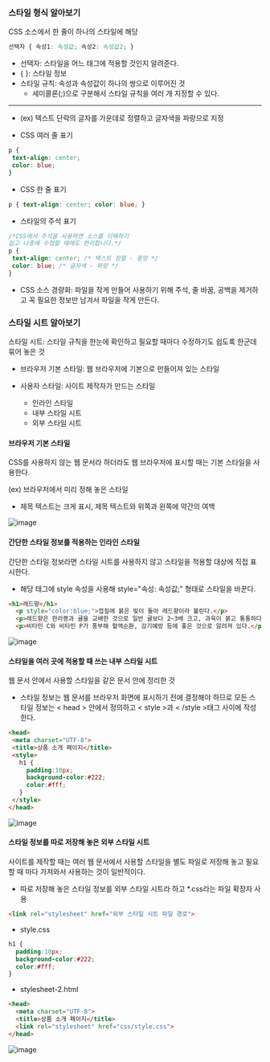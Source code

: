 ### 스타일 형식 알아보기

 CSS 소스에서 한 줄이 하나의 스타일에 해당
 
 ```css
 선택자 { 속성1: 속성값; 속성2: 속성값2; }
 ```
 - 선택자: 스타일을 어느 태그에 적용할 것인지 알려준다.
 - { }: 스타일 정보
 - 스타일 규칙: 속성과 속성값이 하나의 쌍으로 이루어진 것
   - 세미콜론(;)으로 구분해서 스타일 규칙을 여러 개 지정할 수 있다.

---
 - (ex) 텍스트 단락의 글자를 가운데로 정렬하고 글자색을 파랑으로 지정

 - CSS 여러 줄 표기
 ```css
 p {
  text-align: center;
  color: blue;
 }
 ```
 
 - CSS 한 줄 표기
 ```css
 p { text-align: center; color: blue; }
 ```
 
 - 스타일의 주석 표기
 
 ```css
 /*CSS에서 주석을 사용하면 소스를 이해하기 
 쉽고 나중에 수정할 때에도 편리합니다.*/
 p {
  text-align: center; /* 텍스트 정렬 - 중앙 */
  color: blue; /* 글자색 - 파랑 */
 }
 ```

 - CSS 소스 경량화: 파일을 작게 만들어 사용하기 위해 주석, 줄 바꿈, 공백을 제거하고 꼭 필요한 정보만 남겨서 파일을 작게 만든다.

### 스타일 시트 알아보기

 스타일 시트: 스타일 규칙을 한눈에 확인하고 필요할 때마다 수정하기도 쉽도록 한군데 묶어 놓은 것

- 브라우저 기본 스타일: 웹 브라우저에 기본으로 만들어져 있는 스타일

- 사용자 스타일: 사이트 제작자가 만드는 스타일
  - 인라인 스타일
  - 내부 스타일 시트
  - 외부 스타일 시트

#### 브라우저 기본 스타일

 CSS를 사용하지 않는 웹 문서라 하더라도 웹 브라우저에 표시할 때는 기본 스타일을 사용한다.

(ex) 브라우저에서 미리 정해 놓은 스타일
 - 제목 텍스트는 크게 표시, 제목 텍스트와 위쪽과 왼쪽에 약간의 여백 

 ![image](https://github.com/Seonghyun-Park/Web/assets/121333241/93d7236c-57e9-45c1-bee7-fefc305331e6)

#### 간단한 스타일 정보를 적용하는 인라인 스타일

간단한 스타일 정보라면 스타일 시트를 사용하지 않고 스타일을 적용할 대상에 직접 표시한다.

- 해당 태그에 style 속성을 사용해 style="속성: 속성값;" 형태로 스타일을 바꾼다.

```html
<h1>레드향</h1>
  <p style="color:blue;">껍질에 붉은 빛이 돌아 레드향이라 불린다.</p>
  <p>레드향은 한라봉과 귤을 교배한 것으로 일반 귤보다 2~3배 크고, 과육이 붉고 통통하다.</p>
  <p>비타민 C와 비타민 P가 풍부해 혈액순환, 감기예방 등에 좋은 것으로 알려져 있다.</p>
```
![image](https://github.com/Seonghyun-Park/Web/assets/121333241/99a70afb-013b-4f8e-8138-2ca644382118)

#### 스타일을 여러 곳에 적용할 때 쓰는 내부 스타일 시트

 웹 문서 안에서 사용할 스타일을 같은 문서 안에 정리한 것

 - 스타일 정보는 웹 문서를 브라우저 화면에 표시하기 전에 결정해야 하므로 모든 스타일 정보는 < head > 안에서 정의하고 < style >과 < /style >태그 사이에 작성한다.

 ```html
 <head>
  <meta charset="UTF-8">
  <title>상품 소개 페이지</title>
  <style>
    h1 {      
      padding:10px;
      background-color:#222;
      color:#fff;
    }
  </style>
</head>
 ```
 ![image](https://github.com/Seonghyun-Park/Web/assets/121333241/0bd1cc06-f081-4581-90db-c331064fde44)

#### 스타일 정보를 따로 저장해 놓은 외부 스타일 시트

사이트를 제작할 때는 여러 웹 문서에서 사용할 스타일을 별도 파일로 저장해 놓고 필요할 때 마다 가져와서 사용하는 것이 일반적이다.

- 따로 저장해 놓은 스타일 정보를 외부 스타일 시트라 하고 *.css라는 파일 확장자 사용

```html
<link rel="stylesheet" href="외부 스타일 시트 파일 경로">
```

- style.css
```css
h1 {      
  padding:10px;
  background-color:#222;
  color:#fff;
}
```

- stylesheet-2.html
```html
<head>
  <meta charset="UTF-8">
  <title>상품 소개 페이지</title>
  <link rel="stylesheet" href="css/style.css">
</head>
```
 ![image](https://github.com/Seonghyun-Park/Web/assets/121333241/0bd1cc06-f081-4581-90db-c331064fde44)
